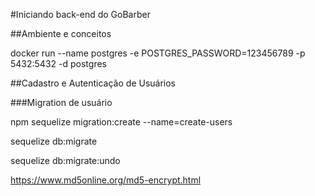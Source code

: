 


#Iniciando back-end do GoBarber

##Ambiente e conceitos

docker run --name postgres -e POSTGRES_PASSWORD=123456789 -p 5432:5432 -d postgres

##Cadastro e Autenticação de Usuários

###Migration de usuário

npm sequelize migration:create --name=create-users

sequelize db:migrate

sequelize db:migrate:undo

https://www.md5online.org/md5-encrypt.html